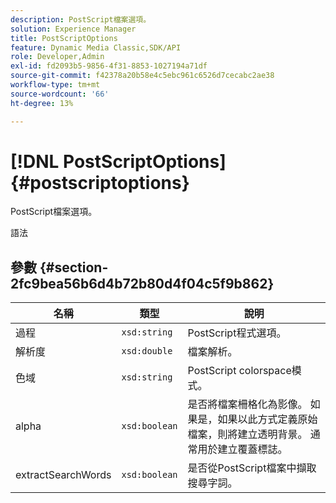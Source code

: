 ```yaml
---
description: PostScript檔案選項。
solution: Experience Manager
title: PostScriptOptions
feature: Dynamic Media Classic,SDK/API
role: Developer,Admin
exl-id: fd2093b5-9856-4f31-8853-1027194a71df
source-git-commit: f42378a20b58e4c5ebc961c6526d7cecabc2ae38
workflow-type: tm+mt
source-wordcount: '66'
ht-degree: 13%

---
```


# [!DNL PostScriptOptions]{#postscriptoptions}

PostScript檔案選項。

語法

## 參數 {#section-2fc9bea56b6d4b72b80d4f04c5f9b862}

| 名稱 | 類型 | 說明 |
|---|---|---|
| 過程 | `xsd:string` | PostScript程式選項。 |
| 解析度 | `xsd:double` | 檔案解析。 |
| 色域 | `xsd:string` | PostScript colorspace模式。 |
| alpha | `xsd:boolean` | 是否將檔案柵格化為影像。 如果是，如果以此方式定義原始檔案，則將建立透明背景。 通常用於建立覆蓋標誌。 |
| extractSearchWords | `xsd:boolean` | 是否從PostScript檔案中擷取搜尋字詞。 |
